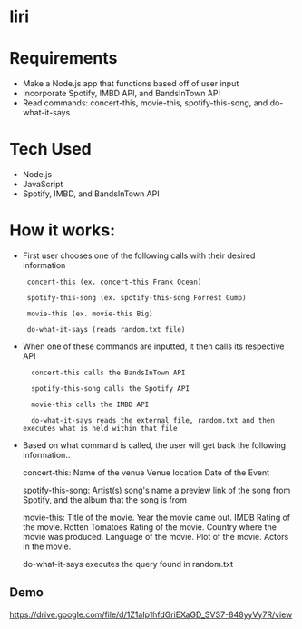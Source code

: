 # liri

# Requirements 
- Make a Node.js app that functions based off of user input 
- Incorporate Spotify, IMBD API, and BandsInTown API
- Read commands: concert-this, movie-this, spotify-this-song, and do-what-it-says

 # Tech Used
 - Node.js
 - JavaScript
 - Spotify, IMBD, and BandsInTown API

# How it works: 

 - First user chooses one of the following calls with their desired information 

        concert-this (ex. concert-this Frank Ocean)

        spotify-this-song (ex. spotify-this-song Forrest Gump)

        movie-this (ex. movie-this Big)

        do-what-it-says (reads random.txt file)


- When one of these commands are inputted, it then calls its respective API

        concert-this calls the BandsInTown API

        spotify-this-song calls the Spotify API

        movie-this calls the IMBD API

        do-what-it-says reads the external file, random.txt and then executes what is held within that file 


- Based on what command is called, the user will get back the following information..

    concert-this:
         Name of the venue
         Venue location
         Date of the Event

    spotify-this-song:
         Artist(s)
         song's name
         a preview link of the song from Spotify, and the album that the song is from

    movie-this:
         Title of the movie.
         Year the movie came out.
         IMDB Rating of the movie.
         Rotten Tomatoes Rating of the movie.
         Country where the movie was produced.
         Language of the movie.
         Plot of the movie.
         Actors in the movie.

    do-what-it-says
         executes the query found in random.txt 

## Demo 
https://drive.google.com/file/d/1Z1aIp1hfdGriEXaGD_SVS7-848yyVy7R/view